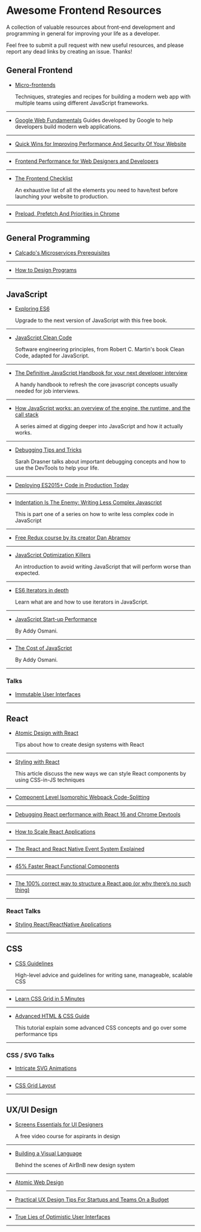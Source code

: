 # Awesome Frontend Resources

A collection of valuable resources about front-end development and programming in general for improving your life as a developer.

Feel free to submit a pull request with new useful resources, and please report any dead links by creating an issue. Thanks!

## General Frontend

* [Micro-frontends](https://micro-frontends.org/)

  Techniques, strategies and recipes for building a modern web app with multiple teams using different JavaScript frameworks.

---

* [Google Web Fundamentals](https://developers.google.com/web/fundamentals/)
  Guides developed by Google to help developers build modern web applications.

---

* [Quick Wins for Improving Performance And Security Of Your Website](https://www.smashingmagazine.com/2017/10/improving-performance-security/)

---

* [Frontend Performance for Web Designers and Developers](https://csswizardry.com/2013/01/front-end-performance-for-web-designers-and-front-end-developers/#section:dns-prefetching)

---

* [The Frontend Checklist](https://codeburst.io/the-front-end-checklist-8b2292fdda44)

  An exhaustive list of all the elements you need to have/test before launching your website to production.

---

* [Preload, Prefetch And Priorities in Chrome](https://medium.com/reloading/preload-prefetch-and-priorities-in-chrome-776165961bbf)

---

## General Programming

* [Calçado's Microservices Prerequisites](http://philcalcado.com/2017/06/11/calcados_microservices_prerequisites.html)

---

* [How to Design Programs](http://www.ccs.neu.edu/home/matthias/HtDP2e/index.html)

---

## JavaScript

* [Exploring ES6](http://exploringjs.com/es6/index.html#toc_ch_about-es6)

  Upgrade to the next version of JavaScript with this free book.

---

* [JavaScript Clean Code](https://github.com/ryanmcdermott/clean-code-javascript)

  Software engineering principles, from Robert C. Martin's book Clean Code, adapted for JavaScript.

---

* [The Definitive JavaScript Handbook for your next developer interview](https://medium.freecodecamp.org/the-definitive-javascript-handbook-for-a-developer-interview-44ffc6aeb54e)

  A handy handbook to refresh the core javascript concepts usually needed for job interviews.

---

* [How JavaScript works: an overview of the engine, the runtime, and the call stack](https://blog.sessionstack.com/how-does-javascript-actually-work-part-1-b0bacc073cf)

  A series aimed at digging deeper into JavaScript and how it actually works.

---

* [Debugging Tips and Tricks](https://css-tricks.com/debugging-tips-tricks/?utm_source=javascriptweekly&utm_medium=email)

  Sarah Drasner talks about important debugging concepts and how to use the DevTools to help your life.

---

* [Deploying ES2015+ Code in Production Today](https://philipwalton.com/articles/deploying-es2015-code-in-production-today/)

---

* [Indentation Is The Enemy: Writing Less Complex Javascript](https://jrsinclair.com/articles/2017/indentation-is-the-enemy-less-complex-javascript/)

  This is part one of a series on how to write less complex code in JavaScript

---

* [Free Redux course by its creator Dan Abramov](https://egghead.io/lessons/react-redux-the-single-immutable-state-tree)

---

* [JavaScript Optimization Killers](https://github.com/petkaantonov/bluebird/wiki/Optimization-killers)

  An introduction to avoid writing JavaScript that will perform worse than expected.

---

* [ES6 Iterators in depth](https://ponyfoo.com/articles/es6-iterators-in-depth)

  Learn what are and how to use iterators in JavaScript.

---

* [JavaScript Start-up Performance](https://medium.com/reloading/javascript-start-up-performance-69200f43b201)

  By Addy Osmani.

---

* [The Cost of JavaScript](https://medium.com/dev-channel/the-cost-of-javascript-84009f51e99e)

  By Addy Osmani.

---

### Talks

* [Immutable User Interfaces](https://www.youtube.com/watch?v=rtcn9I9sB5M)

---

## React

* [Atomic Design with React](https://cheesecakelabs.com/blog/atomic-design-react/)

  Tips about how to create design systems with React

---

* [Styling with React](https://survivejs.com/react/advanced-techniques/styling-react/)

  This article discuss the new ways we can style React components by using CSS-in-JS techniques

---

* [Component Level Isomorphic Webpack Code-Splitting](https://medium.com/discovery-engineering/component-level-isomorphic-webpack-code-splitting-b98922382cc1)

---

* [Debugging React performance with React 16 and Chrome Devtools](https://building.calibreapp.com/debugging-react-performance-with-react-16-and-chrome-devtools-c90698a522ad)

---

* [How to Scale React Applications](https://www.smashingmagazine.com/2016/09/how-to-scale-react-applications/)

---

* [The React and React Native Event System Explained](https://levelup.gitconnected.com/how-exactly-does-react-handles-events-71e8b5e359f2?ref=reddit)

---

* [45% Faster React Functional Components](https://medium.com/missive-app/45-faster-react-functional-components-now-3509a668e69f)

---

* [The 100% correct way to structure a React app (or why there’s no such thing)](https://hackernoon.com/the-100-correct-way-to-structure-a-react-app-or-why-theres-no-such-thing-3ede534ef1ed)

---

### React Talks

* [Styling React/ReactNative Applications](https://www.youtube.com/watch?time_continue=89&v=bIK2NwoK9xk)

---

## CSS

* [CSS Guidelines](https://cssguidelin.es/)

  High-level advice and guidelines for writing sane, manageable, scalable CSS

---

* [Learn CSS Grid in 5 Minutes](https://medium.freecodecamp.org/learn-css-grid-in-5-minutes-f582e87b1228)

---

* [Advanced HTML & CSS Guide](https://learn.shayhowe.com/advanced-html-css/performance-organization/)

  This tutorial explain some advanced CSS concepts and go over some performance tips

---

### CSS / SVG Talks

* [Intricate SVG Animations](https://www.youtube.com/watch?v=wc8ovZZ78SY)

---

* [CSS Grid Layout](https://www.youtube.com/watch?v=N5Lt1SLqBmQ)

---

## UX/UI Design

* [Screens Essentials for UI Designers](https://learnux.io/course/screens-essentials?autoplay=1)

  A free video course for aspirants in design

---

* [Building a Visual Language](https://airbnb.design/building-a-visual-language/)

  Behind the scenes of AirBnB new design system

---

* [Atomic Web Design](http://bradfrost.com/blog/post/atomic-web-design/)

---

* [Practical UX Design Tips For Startups and Teams On a Budget](https://hackernoon.com/practical-ux-design-tips-for-startups-and-teams-on-a-budget-fac58299984b)

---

* [True Lies of Optimistic User Interfaces](https://www.smashingmagazine.com/2016/11/true-lies-of-optimistic-user-interfaces/)

---

